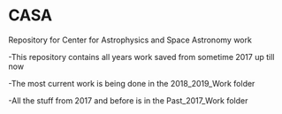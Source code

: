 # CASA
Repository for Center for Astrophysics and Space Astronomy work

-This repository contains all years work saved from sometime 2017 up till now

-The most current work is being done in the 2018_2019_Work folder

-All the stuff from 2017 and before is in the Past_2017_Work folder
